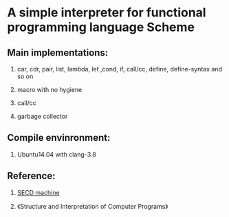# A simple interpreter for functional programming language Scheme

## Main implementations:
 1. car, cdr, pair, list, lambda, let ,cond, if, call/cc, define, define-syntax and so on

 2. macro with no hygiene
 
 3. call/cc
 
 4. garbage collector

## Compile envinronment:
 1. Ubuntu14.04 with clang-3.8

## Reference:
 1. [SECD machine](https://en.wikipedia.org/wiki/SECD_machine)
 
 2. 《Structure and Interpretation of Computer Programs》


